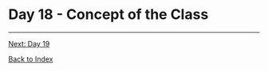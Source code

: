 # Day 18 - Concept of the Class

<!--
## Watch the video

[Video link](https://www.youtube.com/watch?v=)

## Day 18 - Excercise
-->

---
[Next: Day 19](19-day19.md)

[Back to Index](index.md)
